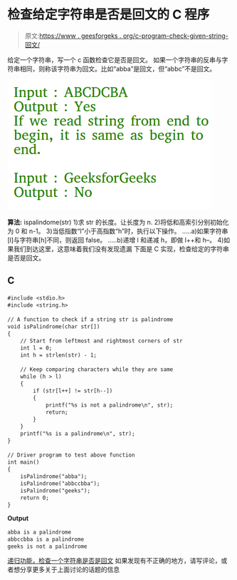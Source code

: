 # 检查给定字符串是否是回文的 C 程序

> 原文:[https://www . geesforgeks . org/c-program-check-given-string-回文/](https://www.geeksforgeeks.org/c-program-check-given-string-palindrome/)

给定一个字符串，写一个 c 函数检查它是否是回文。
如果一个字符串的反串与字符串相同，则称该字符串为回文。比如“abba”是回文，但“abbc”不是回文。

![palindrome](img/f188ae9a8e6f52bdb447292f5ec71980.png)

**算法:**
ispalindome(str)
1)求 str 的长度。让长度为 n.
2)将低和高索引分别初始化为 0 和 n-1。
3)当低指数“l”小于高指数“h”时，执行以下操作。
…..a)如果字符串[l]与字符串[h]不同，则返回 false。
…..b)递增 l 和递减 h，即做 l++和 h–。
4)如果我们到达这里，这意味着我们没有发现遗漏
下面是 C 实现，检查给定的字符串是否是回文。

## C

```
#include <stdio.h>
#include <string.h>

// A function to check if a string str is palindrome
void isPalindrome(char str[])
{
    // Start from leftmost and rightmost corners of str
    int l = 0;
    int h = strlen(str) - 1;

    // Keep comparing characters while they are same
    while (h > l)
    {
        if (str[l++] != str[h--])
        {
            printf("%s is not a palindrome\n", str);
            return;
        }
    }
    printf("%s is a palindrome\n", str);
}

// Driver program to test above function
int main()
{
    isPalindrome("abba");
    isPalindrome("abbccbba");
    isPalindrome("geeks");
    return 0;
}
```

**Output**

```
abba is a palindrome
abbccbba is a palindrome
geeks is not a palindrome

```

[递归功能，检查一个字符串是否是回文](https://www.geeksforgeeks.org/recursive-function-check-string-palindrome/)
如果发现有不正确的地方，请写评论，或者想分享更多关于上面讨论的话题的信息